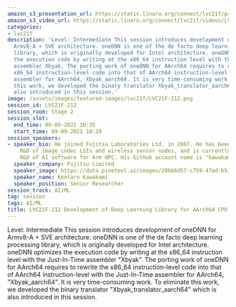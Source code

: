 ```yaml
---
amazon_s3_presentation_url: https://static.linaro.org/connect/lvc21f/presentations/LVC21F-212.pdf
amazon_s3_video_url: https://static.linaro.org/connect/lvc21f/videos/LVC21F-212.mp4
categories:
- lvc21f
description: 'Level: Intermediate This session introduces development of oneDNN for
  Armv8-A + SVE architecture. oneDNN is one of the de facto deep learning processing
  library, which is originally developed for Intel architecture. oneDNN optimizes
  the execution code by writing at the x86_64 instruction level with the Just-In-Time
  assembler Xbyak. The porting work of oneDNN for AArch64 requires to rewrite the
  x86_64 instruction-level code into that of AArch64 instruction-level with the Just-In-Time
  assembler for AArch64, Xbyak_aarch64. It is very time-consuming work. To eliminate
  this work, we developed the binary translator Xbyak_translator_aarch64 which is
  also introduced in this session.'
image: /assets/images/featured-images/lvc21f/LVC21F-212.png
session_id: LVC21F-212
session_room: Stage 2
session_slot:
  end_time: 09-09-2021 10:35
  start_time: 09-09-2021 10:10
session_speakers:
- speaker_bio: He joined Fujitsu Laboratories Ltd. in 2007. He has been involved in
    R&D of image codec LSIs and wireless sensor nodes, and is currently engaged in
    R&D of AI software for Arm HPC. His GitHub account name is "kawakami-k".
  speaker_company: Fujitsu Limited
  speaker_image: https://data.pinetool.ai/images/20bb6d57-c759-47ad-b536-c1ed3984dfa2.jpeg
  speaker_name: Kentaro Kawakami
  speaker_position: Senior Researcher
session_track: AI/ML
tag: session
tags: AI/ML
title: LVC21F-212 Development of Deep Learning Library for AArch64 CPU
---
```


Level: Intermediate
This session introduces development of oneDNN for Armv8-A + SVE architecture. oneDNN is one of the de facto deep learning processing library, which is originally developed for Intel architecture. oneDNN optimizes the execution code by writing at the x86_64 instruction level with the Just-In-Time assembler "Xbyak". The porting work of oneDNN for AArch64 requires to rewrite the x86_64 instruction-level code into that of AArch64 instruction-level with the Just-In-Time assembler for AArch64, "Xbyak_aarch64". It is very time-consuming work. To eliminate this work, we developed the binary translator "Xbyak_translator_aarch64" which is also introduced in this session.